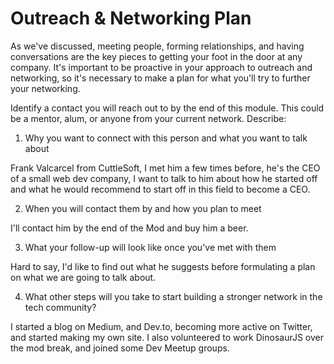 # Outreach & Networking Plan
As we've discussed, meeting people, forming relationships, and having conversations are the key pieces to getting your foot in the door at any company. It's important to be proactive in your approach to outreach and networking, so it's necessary to make a plan for what you'll try to further your networking. 

Identify a contact you will reach out to by the end of this module. This could be a mentor, alum, or anyone from your current network. Describe:

1. Why you want to connect with this person and what you want to talk about

Frank Valcarcel from CuttleSoft, I met him a few times before, he's the CEO of a small web dev company, I want to talk to him about how he started off and what he would recommend to start off in this field to become a CEO.

2. When you will contact them by and how you plan to meet

I'll contact him by the end of the Mod and buy him a beer.

3. What your follow-up will look like once you've met with them

Hard to say, I'd like to find out what he suggests before formulating a plan on what we are going to talk about.

4. What other steps will you take to start building a stronger network in the tech community?

I started a blog on Medium, and Dev.to, becoming more active on Twitter, and started making my own site. I also volunteered to work DinosaurJS over the mod break, and joined some Dev Meetup groups.
